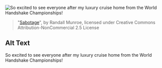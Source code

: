 ![So excited to see everyone after my luxury cruise home from the World Handshake Championships!](https://imgs.xkcd.com/comics/sabotage.png)
> "[Sabotage](https://xkcd.com/2284/)", by Randall Munroe, licensed under Creative Commons Attribution-NonCommercial 2.5 License

## Alt Text
So excited to see everyone after my luxury cruise home from the World Handshake Championships!
